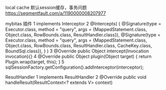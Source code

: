 
local cache 默认session缓存，事务问题
https://segmentfault.com/a/1190000008207977

mybitas 插件
1 implements Interceptor
2 @Intercepts(
      {
          @Signature(type = Executor.class, method = "query", args = {MappedStatement.class, Object.class, RowBounds.class, ResultHandler.class}),
          @Signature(type = Executor.class, method = "query", args = {MappedStatement.class, Object.class, RowBounds.class, ResultHandler.class, CacheKey.class, BoundSql.class}),
      }
  )
3  @Override public Object intercept(Invocation invocation){}
4 @Override public Object plugin(Object target) { return Plugin.wrap(target, this); }
5 sqlSessionFactory.getConfiguration().addInterceptor(interceptor);

ResultHandler
1 implements ResultHandler
2 @Override public void handleResult(ResultContext<? extends V> context) 